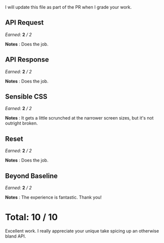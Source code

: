 I will update this file as part of the PR when I grade your work.

## API Request

*Earned:* **2** */ 2*

**Notes** : Does the job.

## API Response

*Earned:* **2** */ 2*

**Notes** : Does the job.

## Sensible CSS

*Earned:* **2** */ 2*

**Notes** : It gets a little scrunched at the narrower screen sizes, but it's not outright broken.

## Reset

*Earned:* **2** */ 2*

**Notes** : Does the job.

## Beyond Baseline

*Earned:* **2** */ 2*

**Notes** : The experience is fantastic. Thank you!

# Total: 10 / 10

Excellent work. I really appreciate your unique take spicing up an otherwise bland API.
